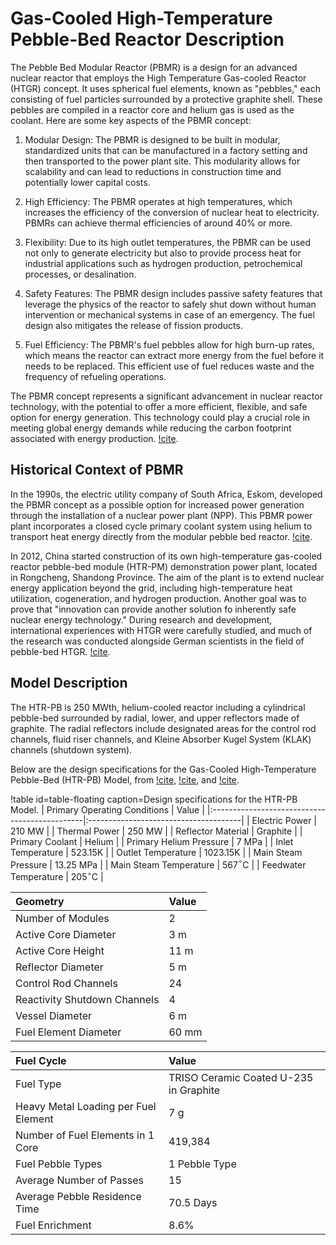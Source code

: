 # Gas-Cooled High-Temperature Pebble-Bed Reactor Description

The Pebble Bed Modular Reactor (PBMR) is a design for an advanced nuclear reactor that employs the High Temperature Gas-cooled Reactor (HTGR) concept. It uses spherical fuel elements, known as "pebbles," each  consisting of fuel particles surrounded by a protective graphite shell. These pebbles are compiled in a reactor core and helium gas is used as the coolant. Here are some key aspects of the PBMR concept:

1. Modular Design: The PBMR is designed to be built in modular, standardized units that can be manufactured in a factory setting and then transported to the power plant site. This modularity allows for scalability and can lead to reductions in construction time and potentially lower capital costs.

2. High Efficiency: The PBMR operates at high temperatures, which increases the efficiency of the conversion of nuclear heat to electricity. PBMRs can achieve thermal efficiencies of around 40% or more.

3. Flexibility: Due to its high outlet temperatures, the PBMR can be used not only to generate electricity but also to provide process heat for industrial applications such as hydrogen production, petrochemical processes, or desalination.

4. Safety Features: The PBMR design includes passive safety features that leverage the physics of the reactor to safely shut down without human intervention or mechanical systems in case of an emergency. The fuel design also mitigates the release of fission products.

5. Fuel Efficiency: The PBMR's fuel pebbles allow for high burn-up rates, which means the reactor can extract more energy from the fuel before it needs to be replaced. This efficient use of fuel reduces waste and the frequency of refueling operations.

The PBMR concept represents a significant advancement in nuclear reactor technology, with the potential to offer a more efficient, flexible, and safe option for energy generation. This technology could play a crucial role in meeting global energy demands while reducing the carbon footprint associated with energy production. [!cite](pbmr_neutronics).

## Historical Context of PBMR

In the 1990s, the electric utility company of South Africa, Eskom, developed the PBMR concept as a possible option for increased power generation through the installation of a nuclear power plant (NPP).
This PBMR power plant incorporates a closed cycle primary coolant system using helium to transport heat energy directly from the modular pebble bed reactor. [!cite](pbmr_neutronics).

In 2012, China started construction of its own high-temperature gas-cooled reactor pebble-bed module (HTR-PM) demonstration power plant, located in Rongcheng, Shandong Province. The aim of the plant is to extend nuclear energy application beyond the grid, including high-temperature heat utilization, cogeneration, and hydrogen production. Another goal was to prove that "innovation can provide another solution fo inherently safe nuclear energy technology." During research and development, international experiences with HTGR were carefully studied, and much of the research was conducted alongside German scientists in the field of pebble-bed HTGR. [!cite](htr-pm_Zhang).

## Model Description

The HTR-PB is 250 MWth, helium-cooled reactor including a cylindrical pebble-bed surrounded by radial, lower, and upper reflectors made of graphite. The radial reflectors include designated areas for the control rod channels, fluid riser channels, and Kleine Absorber Kugel System (KLAK) channels (shutdown system).

Below are the design specifications for the Gas-Cooled High-Temperature Pebble-Bed (HTR-PB) Model, from [!cite](htr-pm_Zhang), [!cite](pbmr_neutronics), and [!cite](htr_pb_pm).

!table id=table-floating caption=Design specifications for the HTR-PB Model.
| Primary Operating Conditions                  | Value                                 |
|:----------------------------------------------|:--------------------------------------|
| Electric Power                                | 210 MW                                |
| Thermal Power                                 | 250 MW                                |
| Reflector Material                            | Graphite                              |
| Primary Coolant                               | Helium                                |
| Primary Helium Pressure                       | 7 MPa                                 |
| Inlet Temperature                             | 523.15K                               |
| Outlet Temperature                            | 1023.15K                              |
| Main Steam Pressure                           | 13.25 MPa                             |
| Main Steam Temperature                        | 567$^{\circ}$C                        |
| Feedwater Temperature                         | 205$^{\circ}$C                        |

| Geometry                                      | Value                                 |
|:----------------------------------------------|:--------------------------------------|
| Number of Modules                             | 2                                     |
| Active Core Diameter                          | 3 m                                   |
| Active Core Height                            | 11 m                                  |
| Reflector Diameter                            | 5 m                                   |
| Control Rod Channels                          | 24                                    |
| Reactivity Shutdown Channels                  | 4                                     |
| Vessel Diameter                               | 6 m                                   |
| Fuel Element Diameter                         | 60 mm                                 |

| Fuel Cycle                                    | Value                                 |
|:----------------------------------------------|:--------------------------------------|
| Fuel Type                                     | TRISO Ceramic Coated U-235 in Graphite|
| Heavy Metal Loading per Fuel Element          | 7 g                                   |
| Number of Fuel Elements in 1 Core             | 419,384                               |
| Fuel Pebble Types                             | 1 Pebble Type                         |
| Average Number of Passes                      | 15                                    |
| Average Pebble Residence Time                 | 70.5 Days                             |
| Fuel Enrichment                               | 8.6%                                  |
